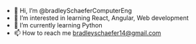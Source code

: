 - 👋 Hi, I’m @bradleySchaeferComputerEng
- 👀 I’m interested in learning React, Angular, Web development
- 🌱 I’m currently learning Python
- 📫 How to reach me bradleyschaefer14@gmail.com

<!---
bradleySchaeferComputerEng/bradleySchaeferComputerEng is a ✨ special ✨ repository because its `README.md` (this file) appears on your GitHub profile.
You can click the Preview link to take a look at your changes.
--->

